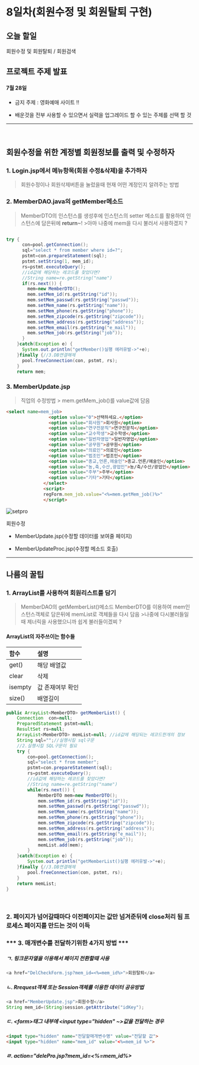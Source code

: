 8일차(회원수정 및 회원탈퇴 구현)
================================

오늘 할일
---------

회원수정 및 회원탈퇴 / 회원검색

프로젝트 주제 발표
------------------

#### 7월 28일

-	금지 주제 : 영화예매 사이트 !!

-	배운것을 전부 사용할 수 있으면서 실력을 업그레이드 할 수 있는 주제를 선택 할 것

---

<br>

회원수정을 위한 계정별 회원정보를 출력 및 수정하자
--------------------------------------------------

### 1. Login.jsp에서 메뉴항목(회원 수정&삭제)을 추가하자

> 회원수정이나 회원삭제버튼을 눌렀을때 현재 어떤 계정인지 알려주는 방법

### 2. MemberDAO.java의 getMember메소드

> MemberDTO의 인스턴스를 생성후에 인스턴스의 setter 메소드를 활용하여 인스턴스에 담은뒤에 **return**~! >아마 나중에 mem을 다시 불러서 사용하겠지 ?

```java

try {
      con=pool.getConnection();
      sql="select * from member where id=?";
      pstmt=con.prepareStatement(sql);
      pstmt.setString(1, mem_id);
      rs=pstmt.executeQuery();
      //id값에 해당하는 레코드를 찾았다면?
      //String name=re.getString("name")
      if(rs.next()) {
        mem=new MemberDTO();
        mem.setMem_id(rs.getString("id"));
        mem.setMem_passwd(rs.getString("passwd"));
        mem.setMem_name(rs.getString("name"));
        mem.setMem_phone(rs.getString("phone"));
        mem.setMem_zipcode(rs.getString("zipcode"));
        mem.setMem_address(rs.getString("address"));
        mem.setMem_email(rs.getString("e_mail"));
        mem.setMem_job(rs.getString("job"));
      }
    }catch(Exception e) {
      System.out.println("getMember()실행 에러유발->"+e);
    }finally {//3.DB연결해제
      pool.freeConnection(con, pstmt, rs);
    }
    return mem;
```

### 3. MemberUpdate.jsp

> 직업의 수정방법 > mem.getMem_job()를 value값에 담음

```html
<select name=mem_job>
                <option value="0">선택하세요.</option>
                <option value="회사원">회사원</option>
                <option value="연구전문직">연구전문직</option>
                <option value="교수학생">교수학생</option>
                <option value="일반자영업">일반자영업</option>
                <option value="공무원">공무원</option>
                <option value="의료인">의료인</option>
                <option value="법조인">법조인</option>
                <option value="종교,언론,에술인">종교.언론/예술인</option>
                <option value="농,축,수산,광업인">농/축/수산/광업인</option>
                <option value="주부">주부</option>
                <option value="기타">기타</option>
              </select>
              <script>
              regForm.mem_job.value="<%=mem.getMem_job()%>"
              </script>
```

![setpro](https://i.loli.net/2017/07/17/596c322ad3962.png)

회원수정

-	MemberUpdate.jsp(수정할 데이터를 보여줄 페이지)

-	MemberUpdateProc.jsp(수정할 메소드 호출)

---

나름의 꿀팁
-----------

### 1. ArrayList를 사용하여 회원리스트를 담기

> MemberDAO의 getMemberList()메소드 MemberDTO를 이용하여 mem인스턴스객체로 담은뒤에 memList로 객체들을 다시 담음 >나중에 다시불러들일때 제너릭을 사용했으니까 쉽게 불러들이겠찌 ?

#### ArrayList의 자주쓰이는 함수들

| 함수    | 설명             |
|:--------|:-----------------|
| get()   | 해당 배열값      |
| clear   | 삭제             |
| isempty | 값 존재여부 확인 |
| size()  | 배열길이         |

```java
public ArrayList<MemberDTO> getMemberList() {
    Connection  con=null;
    PreparedStatement pstmt=null;
    ResultSet rs=null;
    ArrayList<MemberDTO> memList=null; //id값에 해당되는 레코드한개의 정보
    String sql="";//실행시킬 sql구문
    //2.실행시킬 SQL구문이 필요
    try {
        con=pool.getConnection();
        sql="select * from member";
        pstmt=con.prepareStatement(sql);
        rs=pstmt.executeQuery();
        //id값에 해당하는 레코드를 찾았다면?
        //String name=re.getString("name")
        while(rs.next()) {
            MemberDTO mem=new MemberDTO();
            mem.setMem_id(rs.getString("id"));
            mem.setMem_passwd(rs.getString("passwd"));
            mem.setMem_name(rs.getString("name"));
            mem.setMem_phone(rs.getString("phone"));
            mem.setMem_zipcode(rs.getString("zipcode"));
            mem.setMem_address(rs.getString("address"));
            mem.setMem_email(rs.getString("e_mail"));
            mem.setMem_job(rs.getString("job"));
            memList.add(mem);
        }
    }catch(Exception e) {
        System.out.println("getMemberList()실행 에러유발->"+e);
    }finally {//3.DB연결해제
        pool.freeConnection(con, pstmt, rs);
    }
    return memList;
}
```

<br>

### 2. 페이지가 넘어갈때마다 이전페이지는 값만 넘겨준뒤에 close처리 됨 프로세스 페이지를 만드는 것이 이득

### \*\** 3. 매개변수를 전달하기위한 4가지 방법 \*\*\*

##### ㄱ. 링크문자열을 이용해서 페이지 전환할때 사용

```java
<a href="DelCheckForm.jsp?mem_id=<%=mem_id%>">회원탈퇴</a>
```

##### ㄴ. Rrequest객체 또는 Session객체를 이용한 데이터 공유방법

```java
<a href="MemberUpdate.jsp">회원수정</a>
String mem_id=(String)session.getAttribute("idKey");
```

##### ㄷ. \<form>태그 내부에 \<input type="hidden" ~>값을 전달하는 경우

```html
<input type="hidden" name="전달할매개변수명" value="전달할 값">
<input type="hidden" name="mem_id" value="<%=mem_id %>">
```

##### ㄹ. action="delePro.jsp?mem_id=<%=mem_id%>

<br>
